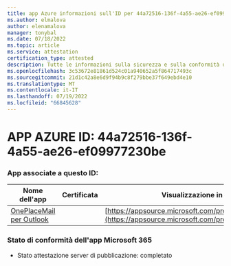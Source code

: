 ```yaml
---
title: app Azure informazioni sull'ID per 44a72516-136f-4a55-ae26-ef09977230be
ms.author: elmalova
author: elenamalova
manager: tonybal
ms.date: 07/18/2022
ms.topic: article
ms.service: attestation
certification_type: attested
description: Tutte le informazioni sulla sicurezza e sulla conformità disponibili per 44a72516-136f-4a55-ae26-ef09977230be.
ms.openlocfilehash: 3c53672e81861d524c01a940652a5f864717493c
ms.sourcegitcommit: 21d1c42a8e6d9f94b9c8f279bbe37f649ebd4e10
ms.translationtype: MT
ms.contentlocale: it-IT
ms.lasthandoff: 07/19/2022
ms.locfileid: "66845628"
---
```

# <a name="azure-app-id-44a72516-136f-4a55-ae26-ef09977230be"></a>APP AZURE ID: 44a72516-136f-4a55-ae26-ef09977230be


### <a name="apps-associated-with-this-id"></a>App associate a questo ID:
| **Nome dell'app** | **Certificata** | **Visualizzazione in AppSource** |
|--------------|---------------|-----------------------|
| [OnePlaceMail per Outlook](../forward/WA104380723.md) |  | [https://appsource.microsoft.com/product/office/WA104380723](https://appsource.microsoft.com/product/office/WA104380723) |

### <a name="microsoft-365-app-compliance-status"></a>Stato di conformità dell'app Microsoft 365
- Stato attestazione server di pubblicazione: completato
